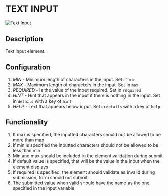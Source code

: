 # TEXT INPUT

![Text Input](https://i.postimg.cc/SK5fTjRm/Screenshot-2022-12-15-153950.png)

## Description

Text input element.

## Configuration

1. *MIN* - Minimum length of characters in the input. Set in `min`
2. *MAX* - Maximum length of characters in the input. Set in `max`
3. *REQUIRED* - Is the value of the input required. Set in `required`
4. *HINT* - Hint that appears in the input if there is nothing in the input. Set in `details` with a key of `hint`
5. *HELP* - Text that appears below input. Set in `details` with a key of `help`

## Functionality

1. If max is specified, the inputted characters should not be allowed to be more than max
2. If min is specified the inputted characters should not be allowed to be less than min
3. Min and max should be included in the element validation during submit
4. If default value is specified, that will be the value in the input when the element displays
5. If required is specified, the element should validate as invalid during submission, form should not submit
6. The submitted value when valid should have the name as the one specified in the input variable
